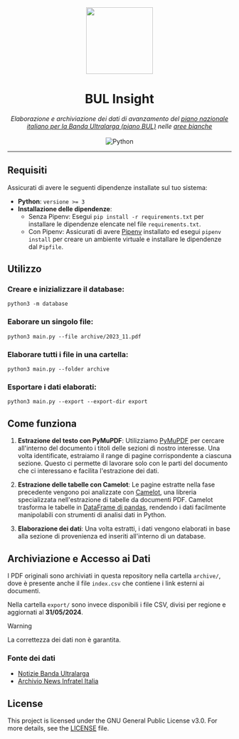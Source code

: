 <div align="center">
  <img src="https://i.imgur.com/2IhIywQ.png" width="150" />
  <h1>BUL Insight</h1>
  <em>Elaborazione e archiviazione dei dati di avanzamento del <a href="https://fibra.click/piano-bul/">piano nazionale italiano per la Banda Ultralarga (piano BUL)</a> nelle <a href="https://fibra.click/piano-aree-bianche/">aree bianche</a></em>
  <br>
  <br>
  <img src="https://img.shields.io/badge/Python-3776AB.svg?style=flat&logo=Python&logoColor=white" alt="Python">
</div>

---

## Requisiti

Assicurati di avere le seguenti dipendenze installate sul tuo sistema:

- **Python**: `versione >= 3`
- **Installazione delle dipendenze**:
  - Senza Pipenv: Esegui `pip install -r requirements.txt` per installare le dipendenze elencate nel file `requirements.txt`.
  - Con Pipenv: Assicurati di avere [Pipenv](https://pipenv.pypa.io/en/latest/) installato ed esegui `pipenv install` per creare un ambiente virtuale e installare le dipendenze dal `Pipfile`.

## Utilizzo

### Creare e inizializzare il database:

```
python3 -m database
```

### Eaborare un singolo file:

```
python3 main.py --file archive/2023_11.pdf
```

### Elaborare tutti i file in una cartella:

```
python3 main.py --folder archive
```

### Esportare i dati elaborati:

```
python3 main.py --export --export-dir export
```

## Come funziona

1. **Estrazione del testo con PyMuPDF**: Utilizziamo [PyMuPDF](https://pymupdf.readthedocs.io/en/latest/) per cercare all'interno del documento i titoli delle sezioni di nostro interesse. Una volta identificate, estraiamo il range di pagine corrispondente a ciascuna sezione. Questo ci permette di lavorare solo con le parti del documento che ci interessano e facilita l'estrazione dei dati.

2. **Estrazione delle tabelle con Camelot**: Le pagine estratte nella fase precedente vengono poi analizzate con [Camelot](https://camelot-py.readthedocs.io/en/master/), una libreria specializzata nell'estrazione di tabelle da documenti PDF. Camelot trasforma le tabelle in [DataFrame di pandas](https://pandas.pydata.org/pandas-docs/stable/reference/api/pandas.DataFrame.html), rendendo i dati facilmente manipolabili con strumenti di analisi dati in Python.

3. **Elaborazione dei dati**: Una volta estratti, i dati vengono elaborati in base alla sezione di provenienza ed inseriti all'interno di un database.

## Archiviazione e Accesso ai Dati

I PDF originali sono archiviati in questa repository nella cartella `archive/`, dove è presente anche il file `index.csv` che contiene i link esterni ai documenti.

Nella cartella `export/` sono invece disponibili i file CSV, divisi per regione e aggiornati al **31/05/2024**.

> [!WARNING]
> La correttezza dei dati non è garantita.

### Fonte dei dati

- [Notizie Banda Ultralarga](https://bandaultralarga.italia.it/category/notizie/)
- [Archivio News Infratel Italia](https://www.infratelitalia.it/archivio-news)

## License

This project is licensed under the GNU General Public License v3.0. For more details, see the [LICENSE](https://github.com/zayigo/postfix-to-cloudflare/blob/main/LICENSE) file.
